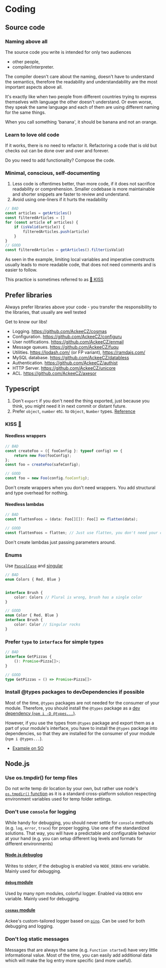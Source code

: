 # Coding

## Source code

### Naming above all

The source code you write is intended for only two audiences

- other people,
- compiler/interpreter.

The compiler doesn't care about the naming, doesn't have to understand the semantics, therefore the readability and understandability are the most important aspects above all.

It's exactly like when two people from different countries trying to express themselves with language the other doesn't understand. Or even worse, they speak the same language and each of them are using different naming for the same things.

When you call something 'banana', it should be banana and not an orange.

### Learn to love old code

If it works, there is no need to refactor it. Refactoring a code that is old but checks out can be done over and over and forever.

Do you need to add functionality? Compose the code.

### Minimal, conscious, self-documenting

1. Less code is oftentimes better, than more code, if it does not sacrifice readability or comprehension. Smaller codebase is more maintainable and shorter snippets are faster to review and understand.
2. Avoid using one-liners if it hurts the readability

```js
// BAD
const articles = getArticles()
const filteredArticles = []
for (const article of articles) {
    if (isValid(article)) {
        filteredArticles.push(article)
    }
}
// GOOD
const filteredArticles = getArticles().filter(isValid)
```

As seen in the example, limiting local variables and imperative constructs usually leads to more readable code, that does not need comments and is easier to follow.

This practice is sometimes referred to as [💋 KISS](https://en.wikipedia.org/wiki/KISS_principle)

## Prefer libraries

Always prefer libraries above your code - you transfer the responsibility to the libraries, that usually are well tested

Get to know our libs!

- Logging. https://github.com/AckeeCZ/cosmas
- Configuration. https://github.com/AckeeCZ/configuru
- User notifications. https://github.com/AckeeCZ/enmail
- Message queues. https://github.com/AckeeCZ/fuqu
- Utilities. https://lodash.com/ (or FP variant), https://ramdajs.com/
- MySQL database. https://github.com/AckeeCZ/databless
- Authentication. https://github.com/AckeeCZ/authist
- HTTP Server. https://github.com/AckeeCZ/unicore
- ACL. https://github.com/AckeeCZ/axesor

## Typescript

1. Don't `export` if you don't need the thing exported, just because you think, you might need it in next commit or distant future.
2. Prefer `object`, `number` etc. to `Object`, `Number` types. [Reference](https://www.typescriptlang.org/docs/handbook/declaration-files/do-s-and-don-ts.html#general-types)

### KISS [💋](https://en.wikipedia.org/wiki/KISS_principle)
#### Needless wrappers
```typescript
// BAD
const createFoo = ({ fooConfig }: typeof config) => {
    return new Foo(fooConfig);
};
const foo = createFoo(safeConfig);

// GOOD
const foo = new Foo(config.fooConfig);
```
Don't create wrappers when you don't need wrappers. You add structural and type overhead for nothing.

#### Needless lambdas
```typescript
// BAD
const flattenFoos = (data: Foo[][]): Foo[] => flatten(data);

// GOOD
const flattenFoos = flatten; // Just use flatten, you don't need your custom fn
```
Don't create lambdas just passing parameters around.


### Enums

Use [`PascalCase`](https://github.com/basarat/typescript-book/blob/master/docs/styleguide/styleguide.md#enum) and [singular](https://stackoverflow.com/questions/15755955/naming-of-enums-in-java-singular-or-plural/15756009#15756009)

```typescript
// BAD
enum Colors { Red, Blue }


interface Brush {
    color: Colors // Plural is wrong, brush has a single color
}
```

```typescript
// GOOD
enum Color { Red, Blue }
interface Brush {
    color: Color // Singular rocks
}
```

### Prefer `type` to `interface` for simple types
```typescript
// BAD
interface GetPizzas {
    (): Promise<Pizza[]>;
}
```

```typescript
// GOOD
type GetPizzas = () => Promise<Pizza[]>
```

### Install @types packages to devDependencies if possible

Most of the time, `@types` packages are not needed for the consumer of your module. Therefore, you should install the `@types` package as a [dev dependency (`npm i -D @types...`)](https://docs.npmjs.com/cli/install).

However, if you use the types from `@types` package and export them as a part of your module's interface, you have to install the `@types` package into dependencies, so that they are installed for the consumer of your module (`npm i @types...`).

- [Example on SO](https://stackoverflow.com/a/46011417)

## Node.js

### Use os.tmpdir() for temp files

Do not write temp dir location by your own, but rather use node's [`os.tmpdir()` function](https://nodejs.org/api/os.html#os_os_tmpdir) as it is a standard cross-platform solution respecting environment variables used for temp folder settings.

### Don't use `console` for logging

While handy for debugging, you should never settle for `console` methods (e.g. `log`, `error`, `trace`) for proper logging. Use one of the standardized solutions. That way, you will have a predictable and configurable behavior at your hand (e.g. you can setup different log levels and formats for different environments)

#### [Node.js debuglog](https://nodejs.org/api/util.html#util_util_debuglog_section)

Writes to stderr, if the debuglog is enabled via `NODE_DEBUG` env variable. Mainly used for debugging.

#### [`debug` module](https://www.npmjs.com/package/debug)

Used by many npm modules, colorful logger. Enabled via `DEBUG` env variable. Mainly used for debugging.

#### [`cosmas` module](https://www.npmjs.com/package/cosmas)

Ackee's custom-tailored logger based on [`pino`](https://www.npmjs.com/package/cosmas). Can be used for both debugging and logging.

### Don't log static messages

Messages that are always the same (e.g. `Function started`) have very little informational value. Most of the time, you can easily add additional data which will make the log entry more specific (and more useful).
